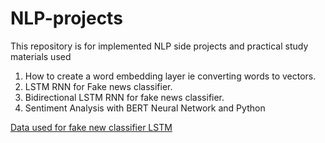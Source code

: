 # NLP-projects
This repository is for implemented NLP side projects and practical study materials used

1. How to create a word embedding layer ie converting words to vectors.
2. LSTM RNN for Fake news classifier.
3. Bidirectional LSTM RNN for fake news classifier.
4. Sentiment Analysis with BERT Neural Network and Python



[Data used for fake new classifier LSTM](https://www.kaggle.com/c/fake-news/data#)
